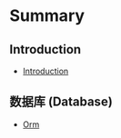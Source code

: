 # Summary

## Introduction
* [Introduction](README.md)

## 数据库 \(Database\)
* [Orm](database/orm.md)

